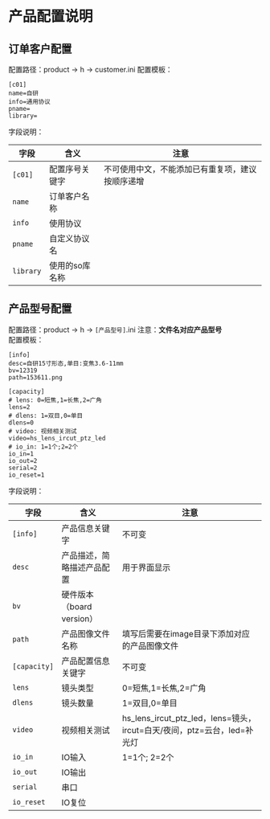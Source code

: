 # 产品配置说明
## 订单客户配置
配置路径：product -> h -> customer.ini
配置模板：
```text
[c01]
name=自研
info=通用协议
pname=
library=
```

字段说明：

字段 | 含义 | 注意
--- | --- | ---
`[c01]` | 配置序号关键字 | 不可使用中文，不能添加已有重复项，建议按顺序递增
`name` | 订单客户名称 | 
`info` | 使用协议 | 
`pname` | 自定义协议名 |
`library` | 使用的so库名称 |

## 产品型号配置
配置路径：product -> h -> `[产品型号]`.ini 注意：**文件名对应产品型号**    
配置模板：
```text
[info]
desc=自研15寸形态,单目:变焦3.6-11mm
bv=12319
path=153611.png

[capacity]
# lens: 0=短焦,1=长焦,2=广角
lens=2	
# dlens: 1=双目,0=单目
dlens=0
# video: 视频相关测试
video=hs_lens_ircut_ptz_led
# io_in: 1=1个;2=2个
io_in=1
io_out=2
serial=2
io_reset=1
```

字段说明：

字段 | 含义 | 注意
--- | --- | ---
`[info]` | 产品信息关键字 | 不可变
`desc` | 产品描述，简略描述产品配置 | 用于界面显示
`bv` | 硬件版本（board version） | 
`path` | 产品图像文件名称 | 填写后需要在image目录下添加对应的产品图像文件
`[capacity]` | 产品配置信息关键字 | 不可变
`lens` | 镜头类型 | 0=短焦,1=长焦,2=广角
`dlens` | 镜头数量 | 1=双目,0=单目
`video` | 视频相关测试 | hs_lens_ircut_ptz_led，lens=镜头，ircut=白天/夜间，ptz=云台，led=补光灯
`io_in` | IO输入 | 1=1个; 2=2个
`io_out` | IO输出 | 
`serial` | 串口 | 
`io_reset` | IO复位 | 
